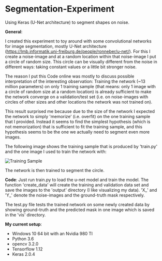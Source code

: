 # Segmentation-Experiment
Using Keras (U-Net architecture) to segment shapes on noise.

**General**:

I created this experiment to toy around with some convolutional networks for image segmentation, mostly U-Net architecture (https://lmb.informatik.uni-freiburg.de/people/ronneber/u-net/).
For this I create a noise-image and at a random location within that noise-image I put a circle of random size. 
This circle can be visually different from the noise in different ways: taking constant values or a little bit stronger noise.

The reason I put this Code online was mostly to discuss possible interpretation of the interesting observation: Training the network (~13 million parameters)
on only 1 training sample (that means: only 1 image with a circle of random size at a random location) is already sufficient to make
the network converge on a validation/test set (i.e. on noise-images with circles of other sizes and other locations the network was not trained on).

This result surprised me because due to the size of the network I expected the network to simply 'memorize' (i.e. overfit)
on the one training sample that I provided. Instead it seems to find the simplest hypothesis (which is not memorization) 
that is sufficient to fit the training sample, and this hypothesis seems to be the one we actually need to segment even more images.

The following image shows the training sample that is produced by 'train.py' and the one image I used to train the network with: 

![Training Sample](http://i.imgur.com/i9OQfNb.png)

The network is then trained to segment the circle.


**Code**: Just run train.py to load the u-net model and train the model. The function 'create_data' will create the training and validation
data set and save the images to the 'output' directory (I like visualizing my data). 'X_' and 'Y_' denote the noise-images and the ground-truth mask respectively.

The test.py file tests the trained network on some newly created data by showing ground-truth and the predicted mask in one image which is saved 
in the 'vis' directory.





**My current setup**:
- Windows 10 64 bit with an Nvidia 980 TI
- Python 3.6
- opencv 3.2.0
- Tensorflow 1.12
- Keras 2.0.4
